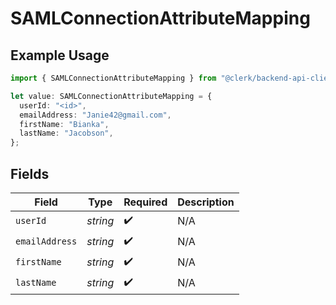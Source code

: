 # SAMLConnectionAttributeMapping

## Example Usage

```typescript
import { SAMLConnectionAttributeMapping } from "@clerk/backend-api-client/models/components";

let value: SAMLConnectionAttributeMapping = {
  userId: "<id>",
  emailAddress: "Janie42@gmail.com",
  firstName: "Bianka",
  lastName: "Jacobson",
};
```

## Fields

| Field              | Type               | Required           | Description        |
| ------------------ | ------------------ | ------------------ | ------------------ |
| `userId`           | *string*           | :heavy_check_mark: | N/A                |
| `emailAddress`     | *string*           | :heavy_check_mark: | N/A                |
| `firstName`        | *string*           | :heavy_check_mark: | N/A                |
| `lastName`         | *string*           | :heavy_check_mark: | N/A                |